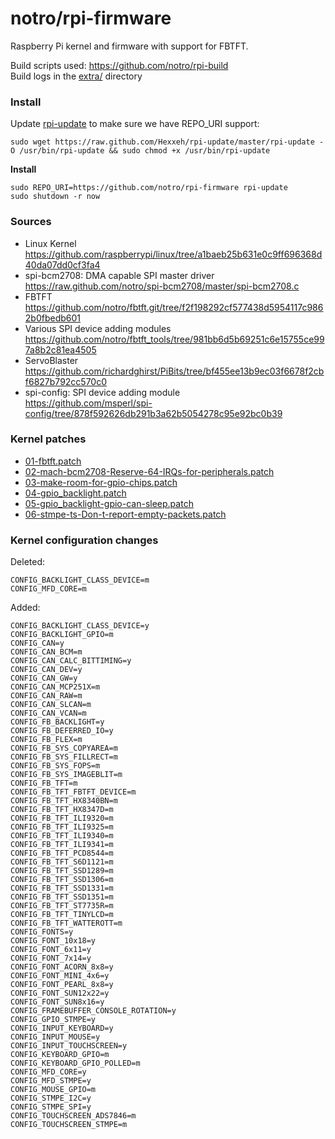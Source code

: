 
notro/rpi-firmware
=======================================================

Raspberry Pi kernel and firmware with support for FBTFT.


Build scripts used: https://github.com/notro/rpi-build  
Build logs in the [extra/](https://github.com/notro/rpi-firmware/tree/master/extra) directory



### Install

Update [rpi-update](https://github.com/Hexxeh/rpi-update) to make sure we have REPO_URI support:
```text
sudo wget https://raw.github.com/Hexxeh/rpi-update/master/rpi-update -O /usr/bin/rpi-update && sudo chmod +x /usr/bin/rpi-update
```

**Install**
```text
sudo REPO_URI=https://github.com/notro/rpi-firmware rpi-update
sudo shutdown -r now
```


### Sources

* Linux Kernel  
https://github.com/raspberrypi/linux/tree/a1baeb25b631e0c9ff696368d40da07dd0cf3fa4
* spi-bcm2708: DMA capable SPI master driver  
https://raw.github.com/notro/spi-bcm2708/master/spi-bcm2708.c
* FBTFT  
https://github.com/notro/fbtft.git/tree/f2f198292cf577438d5954117c9862b0fbedb601
* Various SPI device adding modules  
https://github.com/notro/fbtft_tools/tree/981bb6d5b69251c6e15755ce997a8b2c81ea4505
* ServoBlaster  
https://github.com/richardghirst/PiBits/tree/bf455ee13b9ec03f6678f2cbf6827b792cc570c0
* spi-config: SPI device adding module  
https://github.com/msperl/spi-config/tree/878f592626db291b3a62b5054278c95e92bc0b39


### Kernel patches
* [01-fbtft.patch](https://github.com/notro/rpi-build/blob/master/patches/master/01-fbtft.patch)
* [02-mach-bcm2708-Reserve-64-IRQs-for-peripherals.patch](https://github.com/notro/rpi-build/blob/master/patches/master/02-mach-bcm2708-Reserve-64-IRQs-for-peripherals.patch)
* [03-make-room-for-gpio-chips.patch](https://github.com/notro/rpi-build/blob/master/patches/master/03-make-room-for-gpio-chips.patch)
* [04-gpio_backlight.patch](https://github.com/notro/rpi-build/blob/master/patches/master/04-gpio_backlight.patch)
* [05-gpio_backlight-gpio-can-sleep.patch](https://github.com/notro/rpi-build/blob/master/patches/master/05-gpio_backlight-gpio-can-sleep.patch)
* [06-stmpe-ts-Don-t-report-empty-packets.patch](https://github.com/notro/rpi-build/blob/master/patches/master/06-stmpe-ts-Don-t-report-empty-packets.patch)


### Kernel configuration changes

Deleted:  
```text
CONFIG_BACKLIGHT_CLASS_DEVICE=m
CONFIG_MFD_CORE=m
```

Added:  
```text
CONFIG_BACKLIGHT_CLASS_DEVICE=y
CONFIG_BACKLIGHT_GPIO=m
CONFIG_CAN=y
CONFIG_CAN_BCM=m
CONFIG_CAN_CALC_BITTIMING=y
CONFIG_CAN_DEV=y
CONFIG_CAN_GW=y
CONFIG_CAN_MCP251X=m
CONFIG_CAN_RAW=m
CONFIG_CAN_SLCAN=m
CONFIG_CAN_VCAN=m
CONFIG_FB_BACKLIGHT=y
CONFIG_FB_DEFERRED_IO=y
CONFIG_FB_FLEX=m
CONFIG_FB_SYS_COPYAREA=m
CONFIG_FB_SYS_FILLRECT=m
CONFIG_FB_SYS_FOPS=m
CONFIG_FB_SYS_IMAGEBLIT=m
CONFIG_FB_TFT=m
CONFIG_FB_TFT_FBTFT_DEVICE=m
CONFIG_FB_TFT_HX8340BN=m
CONFIG_FB_TFT_HX8347D=m
CONFIG_FB_TFT_ILI9320=m
CONFIG_FB_TFT_ILI9325=m
CONFIG_FB_TFT_ILI9340=m
CONFIG_FB_TFT_ILI9341=m
CONFIG_FB_TFT_PCD8544=m
CONFIG_FB_TFT_S6D1121=m
CONFIG_FB_TFT_SSD1289=m
CONFIG_FB_TFT_SSD1306=m
CONFIG_FB_TFT_SSD1331=m
CONFIG_FB_TFT_SSD1351=m
CONFIG_FB_TFT_ST7735R=m
CONFIG_FB_TFT_TINYLCD=m
CONFIG_FB_TFT_WATTEROTT=m
CONFIG_FONTS=y
CONFIG_FONT_10x18=y
CONFIG_FONT_6x11=y
CONFIG_FONT_7x14=y
CONFIG_FONT_ACORN_8x8=y
CONFIG_FONT_MINI_4x6=y
CONFIG_FONT_PEARL_8x8=y
CONFIG_FONT_SUN12x22=y
CONFIG_FONT_SUN8x16=y
CONFIG_FRAMEBUFFER_CONSOLE_ROTATION=y
CONFIG_GPIO_STMPE=y
CONFIG_INPUT_KEYBOARD=y
CONFIG_INPUT_MOUSE=y
CONFIG_INPUT_TOUCHSCREEN=y
CONFIG_KEYBOARD_GPIO=m
CONFIG_KEYBOARD_GPIO_POLLED=m
CONFIG_MFD_CORE=y
CONFIG_MFD_STMPE=y
CONFIG_MOUSE_GPIO=m
CONFIG_STMPE_I2C=y
CONFIG_STMPE_SPI=y
CONFIG_TOUCHSCREEN_ADS7846=m
CONFIG_TOUCHSCREEN_STMPE=m
```
